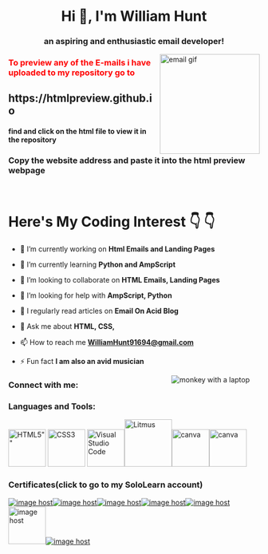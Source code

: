 <h1 align="center">Hi 👋, I'm William Hunt</h1>
<h3 align="center">an aspiring and enthusiastic email developer!</h3>
<img align="right" src="https://thumbs2.imgbox.com/0b/08/M73ZQmCz_t.gif" width="200"  height="200"alt="email gif"/>
<h3 style="color:red">To preview any of the E-mails i have uploaded to my repository go to </h3>
<h2>https://htmlpreview.github.io </h2>
<h4>find and click on the html file to view it in the repository</h2>
<h3>Copy the website address and paste it into the html preview webpage</h3>
<br>
<h1>Here's My Coding Interest 👇 👇 </h1>



- 🔭 I’m currently working on **Html Emails and Landing Pages**

- 🌱 I’m currently learning **Python and AmpScript**

- 👯 I’m looking to collaborate on **HTML Emails, Landing Pages**

- 🤝 I’m looking for help with **AmpScript, Python**

- 📝 I regularly read articles on **Email On Acid Blog**

- 💬 Ask me about **HTML, CSS,**

- 📫 How to reach me **WilliamHunt91694@gmail.com**

- ⚡ Fun fact **I am also an avid musician**

<img align="right" valign="top" style="padding:0px 20px;" src="https://media.tenor.com/41I-iMyClCgAAAAM/programmer-programming.gif" alt="monkey with a laptop">
<h3 align="left">Connect with me:</h3>
<p align="left">
</p>

<h3 align="left">Languages and Tools:</h3>
<p align="left">  <img width="75" src="https://www.w3.org/html/logo/downloads/HTML5_1Color_Black.png" alt=HTML5""> <img width="75" src="https://media.badgr.com/uploads/badges/issuer_badgeclass_73df4ddb-49b9-4e53-8e0c-e0adfbab3a02.png" alt="CSS3"> <img width="75" src="https://cdn.worldvectorlogo.com/logos/visual-studio-code-1.svg" alt="Visual Studio Code"><img width="95" src="https://cdn.icon-icons.com/icons2/2699/PNG/512/litmus_logo_icon_171213.png" alt="Litmus"><img width="75" src="https://is4-ssl.mzstatic.com/image/thumb/Purple122/v4/4b/88/56/4b885638-60b3-4cfd-7420-ea42bf0f466c/icon.png/246x0w.webp" alt="canva"><img width="75" src="https://img.utdstc.com/icon/253/c26/253c26c80b6107f203ff03de923ca2729cc298a908604d5e7d8a3ad18ac69fad:200" alt="canva"> </p>
<h3 align="left">Certificates(click to go to my SoloLearn account)</h3>
<p align="left"><a href="https://www.sololearn.com/profile/23186630" target="_blank"><img src="https://thumbs2.imgbox.com/2e/31/7a9uOlyc_t.jpg" alt="image host"/></a><a href="https://www.sololearn.com/profile/23186630" target="_blank"><img src="https://thumbs2.imgbox.com/7f/46/s5gbeqM6_t.jpg" alt="image host"/></a><a href="https://www.sololearn.com/profile/23186630" target="_blank"><img src="https://thumbs2.imgbox.com/71/4c/cHFOuoVr_t.jpg" alt="image host"/></a><a href="https://https://www.sololearn.com/profile/23186630" target="_blank"><img src="https://thumbs2.imgbox.com/d4/49/ZEVfM2bj_t.jpg" alt="image host"/></a><a href="https://www.sololearn.com/profile/23186630" target="_blank"><img src="https://thumbs2.imgbox.com/c0/33/ZzWKjVa0_t.jpg" alt="image host"/></a><a href="https://www.freecodecamp.org/certification/WilliamHunt94/responsive-web-design" target="_blank"><img width="75" src="https://iili.io/HNVNNaa.jpg" alt="image host"/></a><a href="https://www.freecodecamp.org/certification/WilliamHunt94/responsive-web-design" target="_blank"><img src="https://iili.io/HNVNNaa.jpg" alt="image host"/></a></p>

